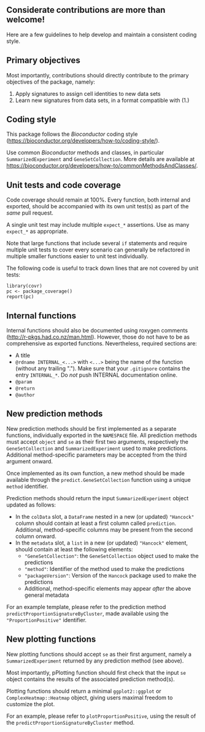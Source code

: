 
## Considerate contributions are more than welcome!

Here are a few guidelines to help develop and maintain a consistent coding style.

## Primary objectives

Most importantly, contributions should directly contribute to the primary objectives of the package, namely:

1. Apply signatures to assign cell identities to new data sets
2. Learn new signatures from data sets, in a format compatible with (1.)

## Coding style

This package follows the _Bioconductor_ coding style (https://bioconductor.org/developers/how-to/coding-style/).

Use common _Bioconductor_ methods and classes, in particular `SummarizedExperiment` and `GeneSetCollection`.
More details are available at https://bioconductor.org/developers/how-to/commonMethodsAndClasses/.

## Unit tests and code coverage

Code coverage should remain at 100%.
Every function, both internal and exported, should be accompanied with its own unit test(s) as part of the _same_ pull request.

A single unit test may include multiple `expect_*` assertions. Use as many `expect_*` as appropriate.

Note that large functions that include several `if` statements and require multiple unit tests to cover every scenario can generally be refactored in multiple smaller functions easier to unit test individually.

The following code is useful to track down lines that are not covered by unit tests:

```
library(covr)
pc <- package_coverage()
report(pc)
```

## Internal functions

Internal functions should also be documented using roxygen comments (http://r-pkgs.had.co.nz/man.html).
However, those do not have to be as comprehensive as exported functions.
Nevertheless, required sections are:

- A title
- `@rdname INTERNAL_<...>` with `<...>` being the name of the function (without any trailing ".").
    Make sure that your `.gitignore` contains the entry `INTERNAL_*`. Do _not_ push INTERNAL documentation online.
- `@param`
- `@return`
- `@author`

## New prediction methods

New prediction methods should be first implemented as a separate functions, individually exported in the `NAMESPACE` file.
All prediction methods must accept `object` and `se` as their first two arguments, respectively the `GeneSetCollection` and `SummarizedExperiment` used to make predictions.
Additional method-specific parameters may be accepted from the third argument onward.

Once implemented as its own function, a new method should be made available through the `predict.GeneSetCollection` function using a unique `method` identifier.

Prediction methods should return the input `SummarizedExperiment` object updated as follows:

- In the `colData` slot, a `DataFrame` nested in a new (or updated) `"Hancock"` column should contain at least a first column called `prediction`. Additional, method-specific columns may be present from the second column onward.
- In the `metadata` slot, a `list` in a new (or updated) `"Hancock"` element, should contain at least the following elements:
    - `"GeneSetCollection"`: the `GeneSetCollection` object used to make the predictions
    - `"method"`: Identifier of the method used to make the predictions
    - `"packageVersion"`: Version of the `Hancock` package used to make the predictions
    - Additional, method-specific elements may appear _after_ the above general metadata

For an example template, please refer to the prediction method `predictProportionSignatureByCluster`, made available using the `"ProportionPositive"` identifier.

## New plotting functions

New plotting functions should accept `se` as their first argument, namely a `SummarizedExperiment` returned by any prediction method (see above).

Most importantly, pPlotting function should first check that the input `se` object contains the results of the associated prediction method(s).

Plotting functions should return a minimal `ggplot2::ggplot` or `ComplexHeatmap::Heatmap` object, giving users maximal freedom to customize the plot.

For an example, please refer to `plotProportionPositive`, using the result of the `predictProportionSignatureByCluster` method.
